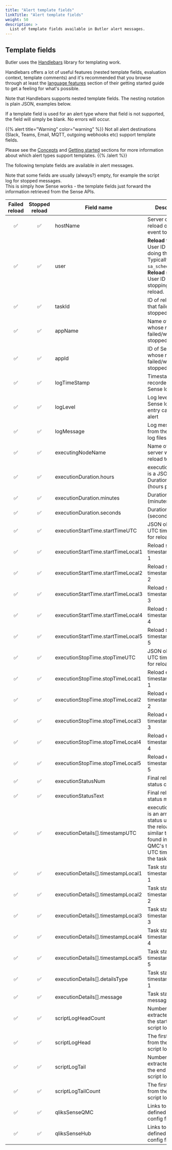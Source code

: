 ```yaml
---
title: "Alert template fields"
linkTitle: "Alert template fields"
weight: 50
description: >
  List of template fields available in Butler alert messages. 
---
```


## Template fields

Butler uses the [Handlebars](https://handlebarsjs.com/) library for templating work.

Handlebars offers a lot of useful features (nested template fields, evaluation context, template comments) and it's recommended that you browse through at least the [language features](https://handlebarsjs.com/guide/#installation) section of their getting started guide to get a feeling for what's possible.

Note that Handlebars supports nested template fields. The nesting notation is plain JSON, examples below.

If a template field is used for an alert type where that field is not supported, the field will simply be blank. No errors will occur.

{{% alert title="Warning" color="warning" %}}
Not all alert destinations (Slack, Teams, Email, MQTT, outgoing webhooks etc) support template fields.

Please see the [Concepts](/docs/concepts) and [Getting started](/docs/getting-started/setup/reload-alerts) sections for more information about which alert types support templates.
{{% /alert %}}

The following template fields are available in alert messages.

Note that some fields are usually (always?) empty, for example the script log for stopped messages.  
This is simply how Sense works - the template fields just forward the information retrieved from the Sense APIs.

| Failed<br>reload | Stopped<br>reload | Field name | Description |
|:-----------:|:-----------:|-----------|---------|
| ✅ | ✅ | hostName | Server on which a reload or other event took place. |
| ✅ | ✅ | user | **Reload failures:** User ID for use doing the reload. Typically `sa_scheduler`.<br>**Reload stopped:** User ID of user stopping the reload.|
| ✅ | ✅ | taskId | ID of reload task that failed/was stopped. |
| ✅ | ✅ | appName | Name of Sense whose reload failed/was stopped. |
| ✅ | ✅ | appId | ID of Sense app whose reload failed/was stopped. |
| ✅ | ✅ | logTimeStamp | Timestamp as recorded in the Sense logs |
| ✅ | ✅ | logLevel | Log level of the Sense log file entry causing the alert |
| ✅ | ✅ | logMessage | Log message from the Sense log files |
| ✅ | ✅ | executingNodeName | Name of the server where the reload took place |
| ✅ | ✅ | executionDuration.hours | executionDuration is a JSON object.<br>Duration of reload (hours part) |
| ✅ | ✅ | executionDuration.minutes | Duration of reload (minutes part) |
| ✅ | ✅ | executionDuration.seconds | Duration of reload (seconds part) |
| ✅ | ✅ | executionStartTime.startTimeUTC | JSON object.<br>UTC timestamp for reload start |
| ✅ | ✅ | executionStartTime.startTimeLocal1 | Reload start timestamp, format 1 |
| ✅ | ✅ | executionStartTime.startTimeLocal2 | Reload start timestamp, format 2 |
| ✅ | ✅ | executionStartTime.startTimeLocal3 | Reload start timestamp, format 3 |
| ✅ | ✅ | executionStartTime.startTimeLocal4 | Reload start timestamp, format 4 |
| ✅ | ✅ | executionStartTime.startTimeLocal5 | Reload start timestamp, format 5 |
| ✅ | ✅ | executionStopTime.stopTimeUTC | JSON object.<br>UTC timestamp for reload end |
| ✅ | ✅ | executionStopTime.stopTimeLocal1 | Reload end timestamp, format 1 |
| ✅ | ✅ | executionStopTime.stopTimeLocal2 | Reload end timestamp, format 2 |
| ✅ | ✅ | executionStopTime.stopTimeLocal3 | Reload end timestamp, format 3 |
| ✅ | ✅ | executionStopTime.stopTimeLocal4 | Reload end timestamp, format 4 |
| ✅ | ✅ | executionStopTime.stopTimeLocal5 | Reload end timestamp, format 5 |
| ✅ | ✅ | executionStatusNum | Final reload task status code |
| ✅ | ✅ | executionStatusText | Final reload task status message |
| ✅ | ✅ | executionDetails[].timestampUTC | executionDetails is an array of status updates for the reload task, similar to the one found in the QMC's task view.<br>UTC timestamp of the task status |
| ✅ | ✅ | executionDetails[].timestampLocal1 | Task status timestamp, format 1 |
| ✅ | ✅ | executionDetails[].timestampLocal2 | Task status timestamp, format 2 |
| ✅ | ✅ | executionDetails[].timestampLocal3 | Task status timestamp, format 3 |
| ✅ | ✅ | executionDetails[].timestampLocal4 | Task status timestamp, format 4 |
| ✅ | ✅ | executionDetails[].timestampLocal5 | Task status timestamp, format 5 |
| ✅ | ✅ | executionDetails[].detailsType | Task status timestamp, format 1 |
| ✅ | ✅ | executionDetails[].message | Task status message |
| ✅ | ✅ | scriptLogHeadCount | Number of lines extracted from the start of the script log |
| ✅ | ✅ | scriptLogHead | The first x lines from the reload's script log |
| ✅ | ✅ | scriptLogTail | Number of lines extracted from the end of the script log |
| ✅ | ✅ | scriptLogTailCount | The first y lines from the reload's script log |
| ✅ | ✅ | qliksSenseQMC | Links to QMC, as defined in main config file |
| ✅ | ✅ | qliksSenseHub | Links to Hub, as defined in main config file |
